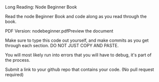 Long Reading: Node Beginner Book

Read the node Beginner Book and code along as you read through the book.

PDF Version: nodebeginner.pdfPreview the document

Make sure to type this code out yourself, and make commits as you get through each section. DO NOT JUST COPY AND PASTE.

You will most likely run into errors that you will have to debug, it's part of the process.

Submit a link to your github repo that contains your code.
(No pull request required)
